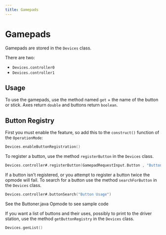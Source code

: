 ```yaml
---
title: Gamepads
---
```

# Gamepads

Gamepads are stored in the `Devices` class.

There are two:
 - `Devices.controller0`
 - `Devices.controller1`

## Usage

To use the gamepads, use the method named `get` + the name of the button or stick.
Axes return `double` and buttons return `boolean`.

## Button Registry

First you must enable the feature, so add this to the `construct()` function of the `OperationMode`:
```kotlin
Devices.enableButtonRegistration()
```

To register a button, use the method `registerButton` in the `Devices` class.

```kotlin
Devices.controller#.registerButton(GamepadRequestInput.Button , "Button Usage")
```

If a button isn't registered, or you attempt to register a button twice the opmode will fail.
To search for a button use the method `searchForButton` in the `Devices` class.

```kotlin
Devices.controller#.buttonSearch("Button Usage")
```

See the Buttoner.java Opmode to see sample code

If you want a list of buttons and their uses, possibly to print to the driver station, use the method `getButtonRegistry` in the `Devices` class.

```kotlin
Devices.genList()
```